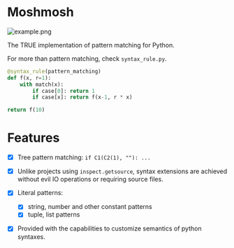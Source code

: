 # Moshmosh

![example.png](https://raw.githubusercontent.com/thautwarm/moshmosh/master/example.png)

The TRUE implementation of pattern matching for Python.

For more than pattern matching, check `syntax_rule.py`.

```python
@syntax_rule(pattern_matching)
def f(x, r=1):
    with match(x):
        if case[0]: return 1
        if case[x]: return f(x-1, r * x)

return f(10)
```

# Features

- [x] Tree pattern matching: `if C1(C2(1), ""): ...`

- [x] Unlike projects using `inspect.getsource`, syntax extensions are achieved without evil IO operations or requiring source files.

- [x] Literal patterns:
    - [x] string, number and other constant patterns
    - [x] tuple, list patterns

- [x] Provided with the capabilities to customize semantics of python syntaxes.